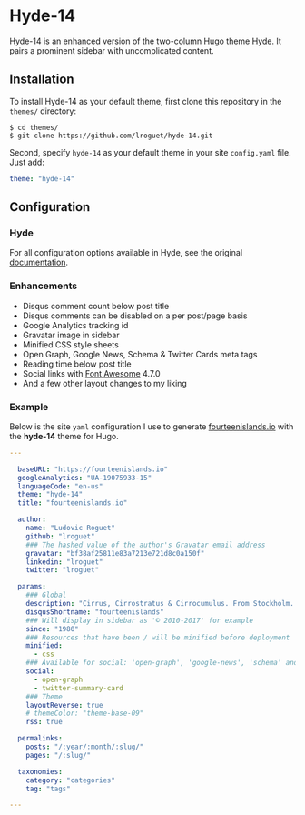 # Hyde-14
Hyde-14 is an enhanced version of the two-column [Hugo](https://gohugo.io) theme [Hyde](https://github.com/spf13/hyde). It pairs a prominent sidebar with uncomplicated content.

## Installation
To install Hyde-14 as your default theme, first clone this repository in the `themes/` directory:

    $ cd themes/
    $ git clone https://github.com/lroguet/hyde-14.git

Second, specify `hyde-14` as your default theme in your site `config.yaml` file. Just add:

```yaml
theme: "hyde-14"
```   

## Configuration
### Hyde
For all configuration options available in Hyde, see the original [documentation](https://github.com/spf13/hyde#options).

### Enhancements

- Disqus comment count below post title
- Disqus comments can be disabled on a per post/page basis 
- Google Analytics tracking id
- Gravatar image in sidebar
- Minified CSS style sheets
- Open Graph, Google News, Schema & Twitter Cards meta tags
- Reading time below post title
- Social links with [Font Awesome](http://fontawesome.io/) 4.7.0
- And a few other layout changes to my liking

### Example
Below is the site `yaml` configuration I use to generate [fourteenislands.io](https://fourteenislands.io) with the **hyde-14** theme for Hugo.

```yaml
---

  baseURL: "https://fourteenislands.io"
  googleAnalytics: "UA-19075933-15"
  languageCode: "en-us"
  theme: "hyde-14"
  title: "fourteenislands.io"

  author:
    name: "Ludovic Roguet"
    github: "lroguet"
    ### The hashed value of the author's Gravatar email address
    gravatar: "bf38af25811e83a7213e721d8c0a150f"
    linkedin: "lroguet"
    twitter: "lroguet"

  params:
    ### Global
    description: "Cirrus, Cirrostratus & Cirrocumulus. From Stockholm. With Love."
    disqusShortname: "fourteenislands"
    ### Will display in sidebar as '© 2010-2017' for example
    since: "1980"
    ### Resources that have been / will be minified before deployment
    minified:
      - css
    ### Available for social: 'open-graph', 'google-news', 'schema' and 'twitter-summary-card'
    social:
      - open-graph
      - twitter-summary-card
    ### Theme
    layoutReverse: true
    # themeColor: "theme-base-09"
    rss: true

  permalinks:
    posts: "/:year/:month/:slug/"
    pages: "/:slug/"

  taxonomies:
    category: "categories"
    tag: "tags"

---
```
